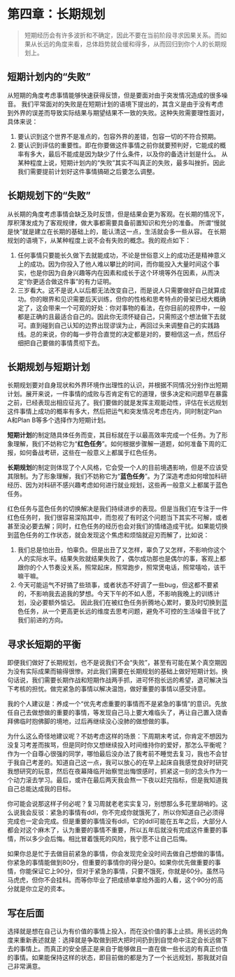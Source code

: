 # 第四章：长期规划

> 短期经历会有许多波折和不确定，因此不要在当前阶段寻求因果关系。而如果从长远的角度来看，总体趋势就会缓和得多，从而回归到你个人的长期规划上。

## 短期计划内的“失败”
从短期的角度考虑事情能够快速获得反馈，但是要面对由于突发情况造成的很多噪音。
我们平常面对的失败是在短期计划的语境下提出的，其含义是由于没有考虑到外界的误差而导致实际结果与期望结果不一致的失败。这种失败需要理性面对，具体来说：
1. 要认识到这个世界不是准点的，包容外界的差错，包容一切的不符合预期。
2. 要认识到评估的重要性。即在你要做这件事情之前你就要预判好，它能成的概率有多大，最后不能成是因为缺少了什么条件，以及你的备选计划是什么。
从某种程度上说，短期计划内的“失败”其实不叫真正的失败，最多叫挫折。因此我们需要提前计划好这件事情搞砸之后要怎么调整。

## 长期规划下的“失败”
从长期的角度考虑事情会缺乏及时反馈，但是结果会更为客观。在长期的情况下，厚积薄发成为了客观规律，做大事都需要具备前置知识和充分的准备。 所谓“慢就是快”就是建立在长期的基础上的，能认清这一点，生活就会多一些从容。
在长期规划的语境下，从某种程度上说不会有失败的概念。我的观点如下：
1. 任何事情只要能长久做下去就能成功，不论是世俗意义上的成功还是精神意义上的成功。因为你投入了他人难以攀比的时间，而你能投入大量时间这个事实，也是你因为自身兴趣等内在因素和成长于这个环境等外在因素，从而决定“你更适合做这件事”的有力证明。
2. 三岁看大。这不是说人以后都无法改变自己，而是说人只需要做好自己就算成功。你的眼界和见识需要后天训练，但你的性格和思考特点的骨架已经大概确定了，这会带来一个可观的好处：你对事物的看法，在你目前的视界中，一般都是正确的且最适合自己的。因此你无须怀疑自己，只需照这个想法做下去就可。直到碰到自己认知的边界出现谬误为止，再回过头来调整自己的实践路线。总的来说，你的每一步符合直觉的决定都是对的，要相信这一点，然后仔细把自己要做的事情贯彻下去。

## 长期规划与短期计划
长期规划要对自身现状和外界环境作出理性的认识，并根据不同情况分别作出短期计划。展开来说，一件事情的成败与否肯定有它的道理，很多决定和问题早在暴露之前，已经表现出相应征兆了。我们要做的就是发挥主观能动性，评估在长远规划这件事情上成功的概率有多大，然后把运气和突发情况考虑在内，同时制定Plan A和Plan B等多个选择作为短期计划。

**短期计划**的制定随具体任务而变，其目标就在于以最高效率完成一个任务。为了形象理解，我们不妨称它为“**红色任务**”。如何根据步骤解一道题，如何准备下周的汇报，如何备战考研，这些在一般意义上都属于红色任务。

**长期规划**的制定则体现了个人风格，它会受一个人的目前境遇影响，但是不应该受其限制。为了形象理解，我们不妨称它为“**蓝色任务**”。为了深造考虑如何增加科研经历、因为对科研不感兴趣考虑如何进行就业规划，这些再一般意义上都属于蓝色任务。

红色任务与蓝色任务的切换解决是我们持续进步的表现。但是当我们在专注于一件红色任务时，我们很容易深陷其中，而忽视了有时这个问题当下其实不可解，或者甚至没必要去解；同时，红色任务的经历也会对我们的情绪造成干扰。如果能切换到蓝色任务的工作状态，就会发现这个焦虑和烦恼就迎刃而解了，比如说：
1. 我们总是怕出丑，怕辜负。但是出丑了又怎样，辜负了又怎样，不影响你这个人的实际水平。结果失败就结果失败了，偶尔成功那也是偶尔的事，客观上都跟你的个人节奏没关系，照常起床，照常跑步，照常煲电话，照常嘻哈，该干嘛干嘛。
2. 今天可能运气不好搞了些琐事，或者状态不好调了一些bug，但这都不要紧的，不影响我去追我的梦想。今天下午的不如人愿，不影响我晚上的训练计划，没必要额外惦记。
因此我们在被红色任务折腾地心累时，要及时切换到蓝色任务，从一个更高更长远的维度去思考问题，避免不可控的生活噪音干扰了我们前进的方向。

## 寻求长短期的平衡
即便我们做好了长期规划，也不是说我们不会“失败”，甚至有可能在某个真空期因为没有实际成果而输得很惨。对此我们需要在长期规划的基础上做好短期计划。换句话说，我们需要长期作战和短期作战两手抓，进可怀抱长远的希望，退可解决当下考核的担忧。做完紧急的事情以解决温饱，做好重要的事情以感受诗意。

我的个人建议是：养成一个“优先考虑重要的事情而不是紧急的事情”的意识。先放任自己去做想做的重要的事情，等发现自己马上要大难临头了，再让自己置入烧香拜佛临时抱佛脚的境地，过后再继续没心没肺的做想做的事。

为什么这么奇怪地建议呢？不妨考虑这样的场景：下周期末考试，你肯定不想因为没复习考差而挨骂，但是同时你又想继续投入时间维持你的爱好，那怎么平衡呢？作为一个自尊心很强的同学，哪怕最后没办法了我考前不睡觉去复习，我也不会甘于我自己考差的。知道自己这一点，我可以放心的在早上起床自我感觉良好时研究我想研究的玩意，然后在夜幕降临开始察觉出悔恨感时，抓紧这一刻的念头作为一个动力滚去学习。最后，或许在最后两天我会熬一下夜以赶完指标，但是我知道我自己总能达成我的目标。

你可能会说那这样子何必呢？复习周就老老实实复习，别想那么多花里胡哨的。这么说我会反驳：紧急的事情有ddl，你不完成你就饿死了，所以你知道自己必须得完成也一定会完成。但是重要的事情没有ddl，它的ddl可能在五年之后，大部分人都会对这个麻木了，认为重要的事情不重要，所以五年后就没有完成这件重要的事情，所以多少会后悔。相比冒着饿死的风险，我宁愿不让自己后悔。

如果你总是忙于去做目前紧急的事情，你会发现完全没时间去做自己想做的事情。你紧急的事情能做到80分，但重要的事情你的得分是0。如果你优先做重要的事情，你能保证它上90分，但对于紧急的事情，只要不饿死，你就是60分。虽然马马虎虎，但你不会挂科。而等你毕业了把成绩单拿给外面的人看，这个90分的高分就是你立足的资本。

## 写在后面
选择就是想在自己认为有价值的事情上投入，而在没价值的事上止损。用长远的角度来重新表述就是：选择就是争取做到把大把时间扔到到自觉命中注定会长远做下去的事情上。而真正的安全感正是来自于能够做且一直在做一些长远的有真正价值的事情。如果能保持这样的状态，即目前做的都是为了一个长远规划，那我就对自己非常满意。